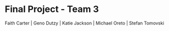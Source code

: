 # Final Project - Team 3
Faith Carter | Geno Dutzy | Katie Jackson | Michael Oreto | Stefan Tomovski